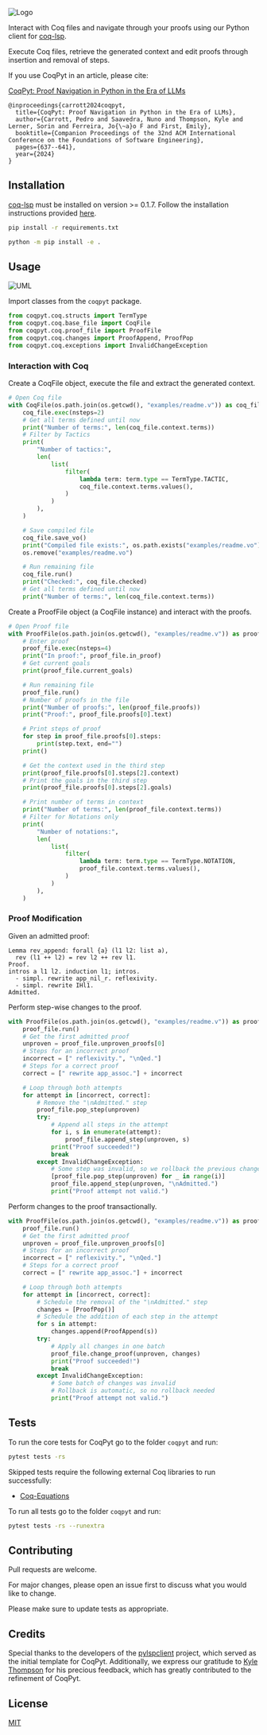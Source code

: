 ![Logo](https://github.com/sr-lab/coqpyt/blob/master/images/logo.png?raw=true)

Interact with Coq files and navigate through your proofs using our Python client for [coq-lsp](https://github.com/ejgallego/coq-lsp).

Execute Coq files, retrieve the generated context and edit proofs through insertion and removal of steps.

If you use CoqPyt in an article, please cite:

[CoqPyt: Proof Navigation in Python in the Era of LLMs](https://doi.org/10.1145/3663529.3663814)

```
@inproceedings{carrott2024coqpyt,
  title={CoqPyt: Proof Navigation in Python in the Era of LLMs},
  author={Carrott, Pedro and Saavedra, Nuno and Thompson, Kyle and Lerner, Sorin and Ferreira, Jo{\~a}o F and First, Emily},
  booktitle={Companion Proceedings of the 32nd ACM International Conference on the Foundations of Software Engineering},
  pages={637--641},
  year={2024}
}
```

## Installation

[coq-lsp](https://github.com/ejgallego/coq-lsp) must be installed on version >= 0.1.7. Follow the installation instructions provided [here](https://github.com/ejgallego/coq-lsp#%EF%B8%8F-installation).

```bash
pip install -r requirements.txt
```

```bash
python -m pip install -e .
```

## Usage

![UML](https://github.com/sr-lab/coqpyt/blob/master/images/uml.png?raw=true)

Import classes from the ``coqpyt`` package.

<!-- embedme examples/readme.py#L3-L7 -->
```py
from coqpyt.coq.structs import TermType
from coqpyt.coq.base_file import CoqFile
from coqpyt.coq.proof_file import ProofFile
from coqpyt.coq.changes import ProofAppend, ProofPop
from coqpyt.coq.exceptions import InvalidChangeException
```

### Interaction with Coq

Create a CoqFile object, execute the file and extract the generated context.

<!-- embedme examples/readme.py#L9-L36 -->
```py
# Open Coq file
with CoqFile(os.path.join(os.getcwd(), "examples/readme.v")) as coq_file:
    coq_file.exec(nsteps=2)
    # Get all terms defined until now
    print("Number of terms:", len(coq_file.context.terms))
    # Filter by Tactics
    print(
        "Number of tactics:",
        len(
            list(
                filter(
                    lambda term: term.type == TermType.TACTIC,
                    coq_file.context.terms.values(),
                )
            )
        ),
    )

    # Save compiled file
    coq_file.save_vo()
    print("Compiled file exists:", os.path.exists("examples/readme.vo"))
    os.remove("examples/readme.vo")

    # Run remaining file
    coq_file.run()
    print("Checked:", coq_file.checked)
    # Get all terms defined until now
    print("Number of terms:", len(coq_file.context.terms))
```

Create a ProofFile object (a CoqFile instance) and interact with the proofs.

<!-- embedme examples/readme.py#L38-L75 -->
```py
# Open Proof file
with ProofFile(os.path.join(os.getcwd(), "examples/readme.v")) as proof_file:
    # Enter proof
    proof_file.exec(nsteps=4)
    print("In proof:", proof_file.in_proof)
    # Get current goals
    print(proof_file.current_goals)

    # Run remaining file
    proof_file.run()
    # Number of proofs in the file
    print("Number of proofs:", len(proof_file.proofs))
    print("Proof:", proof_file.proofs[0].text)

    # Print steps of proof
    for step in proof_file.proofs[0].steps:
        print(step.text, end="")
    print()

    # Get the context used in the third step
    print(proof_file.proofs[0].steps[2].context)
    # Print the goals in the third step
    print(proof_file.proofs[0].steps[2].goals)

    # Print number of terms in context
    print("Number of terms:", len(proof_file.context.terms))
    # Filter for Notations only
    print(
        "Number of notations:",
        len(
            list(
                filter(
                    lambda term: term.type == TermType.NOTATION,
                    proof_file.context.terms.values(),
                )
            )
        ),
    )
```

### Proof Modification

Given an admitted proof:

<!-- embedme examples/readme.v#L13-L19 -->
```coq
Lemma rev_append: forall {a} (l1 l2: list a),
  rev (l1 ++ l2) = rev l2 ++ rev l1.
Proof.
intros a l1 l2. induction l1; intros. 
  - simpl. rewrite app_nil_r. reflexivity.
  - simpl. rewrite IHl1.
Admitted.
```

Perform step-wise changes to the proof.

<!-- embedme examples/readme.py#L87-L110 -->
```py
with ProofFile(os.path.join(os.getcwd(), "examples/readme.v")) as proof_file:
    proof_file.run()
    # Get the first admitted proof
    unproven = proof_file.unproven_proofs[0]
    # Steps for an incorrect proof
    incorrect = [" reflexivity.", "\nQed."]
    # Steps for a correct proof
    correct = [" rewrite app_assoc."] + incorrect

    # Loop through both attempts
    for attempt in [incorrect, correct]:
        # Remove the "\nAdmitted." step
        proof_file.pop_step(unproven)
        try:
            # Append all steps in the attempt
            for i, s in enumerate(attempt):
                proof_file.append_step(unproven, s)
            print("Proof succeeded!")
            break
        except InvalidChangeException:
            # Some step was invalid, so we rollback the previous changes
            [proof_file.pop_step(unproven) for _ in range(i)]
            proof_file.append_step(unproven, "\nAdmitted.")
            print("Proof attempt not valid.")
```

Perform changes to the proof transactionally.

<!-- embedme examples/readme.py#L113-L137 -->
```py
with ProofFile(os.path.join(os.getcwd(), "examples/readme.v")) as proof_file:
    proof_file.run()
    # Get the first admitted proof
    unproven = proof_file.unproven_proofs[0]
    # Steps for an incorrect proof
    incorrect = [" reflexivity.", "\nQed."]
    # Steps for a correct proof
    correct = [" rewrite app_assoc."] + incorrect

    # Loop through both attempts
    for attempt in [incorrect, correct]:
        # Schedule the removal of the "\nAdmitted." step
        changes = [ProofPop()]
        # Schedule the addition of each step in the attempt
        for s in attempt:
            changes.append(ProofAppend(s))
        try:
            # Apply all changes in one batch
            proof_file.change_proof(unproven, changes)
            print("Proof succeeded!")
            break
        except InvalidChangeException:
            # Some batch of changes was invalid
            # Rollback is automatic, so no rollback needed
            print("Proof attempt not valid.")
```

## Tests

To run the core tests for CoqPyt go to the folder ``coqpyt`` and run:
```bash
pytest tests -rs
```

Skipped tests require the following external Coq libraries to run successfully:
- [Coq-Equations](https://github.com/mattam82/Coq-Equations)

To run all tests go to the folder ``coqpyt`` and run:
```bash
pytest tests -rs --runextra
```

## Contributing

Pull requests are welcome. 

For major changes, please open an issue first to discuss what you would like to change.

Please make sure to update tests as appropriate.

## Credits

Special thanks to the developers of the [pylspclient](https://github.com/yeger00/pylspclient) project, which served as the initial template for CoqPyt. Additionally, we express our gratitude to [Kyle Thompson](https://github.com/rkthomps/) for his precious feedback, which has greatly contributed to the refinement of CoqPyt.

## License

[MIT](https://choosealicense.com/licenses/mit/)
